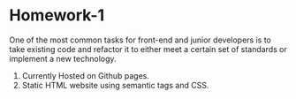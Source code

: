 # Homework-1
One of the most common tasks for front-end and junior developers is to take existing code and refactor it to either meet a certain set of standards or implement a new technology.
1. Currently Hosted on Github pages.
2. Static HTML website using semantic tags and CSS.
